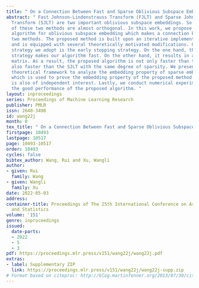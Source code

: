 ```yaml
---
title: " On a Connection Between Fast and Sparse Oblivious Subspace Embeddings "
abstract: " Fast Johnson-Lindenstrauss Transform (FJLT) and Sparse Johnson-Lindenstrauss
  Transform (SJLT) are two important oblivious subspace embeddings. So far, the developments
  of these two methods are almost orthogonal. In this work, we propose an iterative
  algorithm for oblivious subspace embedding which makes a connection between these
  two methods. The proposed method is built upon an iterative implementation of FJLT
  and is equipped with several theoretically motivated modifications. One important
  strategy we adopt is the early stopping strategy. On the one hand, the early stopping
  strategy makes our algorithm fast. On the other hand, it results in a sparse embedding
  matrix. As a result, the proposed algorithm is not only faster than the FJLT, but
  also faster than the SJLT with the same degree of sparsity. We present a general
  theoretical framework to analyze the embedding property of sparse embedding methods,
  which is used to prove the embedding property of the proposed method. This framework
  is also of independent interest. Lastly, we conduct numerical experiments to verify
  the good performance of the proposed algorithm. "
layout: inproceedings
series: Proceedings of Machine Learning Research
publisher: PMLR
issn: 2640-3498
id: wang22j
month: 0
tex_title: " On a Connection Between Fast and Sparse Oblivious Subspace Embeddings "
firstpage: 10493
lastpage: 10517
page: 10493-10517
order: 10493
cycles: false
bibtex_author: Wang, Rui and Xu, Wangli
author:
- given: Rui
  family: Wang
- given: Wangli
  family: Xu
date: 2022-05-03
address:
container-title: Proceedings of The 25th International Conference on Artificial Intelligence
  and Statistics
volume: '151'
genre: inproceedings
issued:
  date-parts:
  - 2022
  - 5
  - 3
pdf: https://proceedings.mlr.press/v151/wang22j/wang22j.pdf
extras:
- label: Supplementary ZIP
  link: https://proceedings.mlr.press/v151/wang22j/wang22j-supp.zip
# Format based on citeproc: http://blog.martinfenner.org/2013/07/30/citeproc-yaml-for-bibliographies/
---
```

